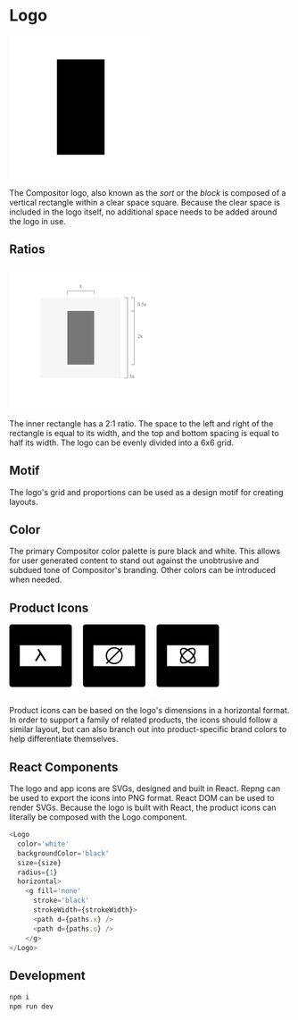 
# Logo

<img src='dist/compositor.png' width='256' height='256' />

The Compositor logo, also known as the *sort* or the *block* is composed of a vertical rectangle within a clear space square.
Because the clear space is included in the logo itself, no additional space needs to be added around the logo in use.

## Ratios

<img src='dist/logo-grid.png' width='256' height='256' />

The inner rectangle has a 2:1 ratio.
The space to the left and right of the rectangle is equal to its width, and the top and bottom spacing is equal to half its width.
The logo can be evenly divided into a 6x6 grid.

## Motif

The logo's grid and proportions can be used as a design motif for creating layouts.

## Color

The primary Compositor color palette is pure black and white.
This allows for user generated content to stand out against the unobtrusive and subdued tone of Compositor's branding.
Other colors can be introduced when needed.

## Product Icons

<img src='dist/iso.png' width='128' height='128' />
<img src='dist/zero.png' width='128' height='128' />
<img src='dist/lab.png' width='128' height='128' />

Product icons can be based on the logo's dimensions in a horizontal format.
In order to support a family of related products, the icons should follow a similar layout,
but can also branch out into product-specific brand colors to help differentiate themselves.

## React Components

The logo and app icons are SVGs, designed and built in React.
Repng can be used to export the icons into PNG format.
React DOM can be used to render SVGs.
Because the logo is built with React, the product icons can literally be composed with the Logo component.

```js
<Logo
  color='white'
  backgroundColor='black'
  size={size}
  radius={1}
  horizontal>
    <g fill='none'
      stroke='black'
      strokeWidth={strokeWidth}>
      <path d={paths.x} />
      <path d={paths.o} />
    </g>
</Logo>
```

## Development

```sh
npm i
npm run dev
```

